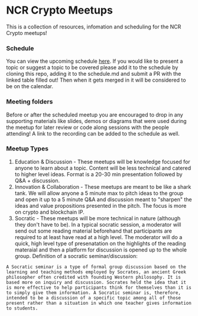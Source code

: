 # NCR Crypto Meetups
This is a collection of resources, infomation and scheduling for the NCR Crypto meetups!

### Schedule
You can view the upcoming schedule [here](./schedule.md). If you would like to present a topic or suggest a topic to be covered please add it to the schedule by cloning this repo, adding it to the schedule.md and submit a PR with the linked table filled out! Then when it gets merged in it will be considered to be on the calendar.

### Meeting folders
Before or after the scheduled meetup you are encouraged to drop in any supporting materials like slides, demos or diagrams that were used during the meetup for later review or code along sessions with the people attending! A link to the recording can be added to the schedule as well.

### Meetup Types
1. Education & Discussion - These meetups will be knowledge focused for anyone to learn about a topic. Content will be less technical and catered to higher level ideas. Format is a 20-30 min presentation followed by Q&A + discussion.
2. Innovation & Collaboration - These meetups are meant to be like a shark tank. We will allow anyone a 5 minute max to pitch ideas to the group and open it up to a 5 minute Q&A and discussion meant to "sharpen" the ideas and value propositions presented in the pitch. The focus is more on crypto and blockchain IP.
3. Socratic - These meetups will be more technical in nature (although they don't have to be). In a typical socratic session, a moderator will send out some reading material beforehand that participants are required to at least have read at a high level. The moderator will do a quick, high level type of presenatation on the highlights of the reading materaial and then a platform for discussion is opened up to the whole group. Definition of a socratic seminar/discussion:

```
A Socratic seminar is a type of formal group discussion based on the learning and teaching methods employed by Socrates, an ancient Greek philosopher often credited with founding Western philosophy. It is based more on inquiry and discussion. Socrates held the idea that it is more effective to help participants think for themselves than it is to simply give them information. A Socratic seminar is, therefore, intended to be a discussion of a specific topic among all of those present rather than a situation in which one teacher gives information to students.
```